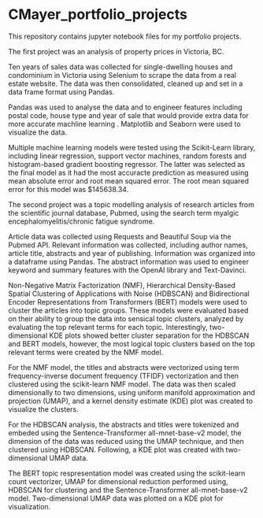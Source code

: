 # CMayer_portfolio_projects

This repository contains jupyter notebook files for my portfolio projects.

The first project was an analysis of property prices in Victoria, BC. 

Ten years of sales data was collected for single-dwelling houses and condominium in Victoria using Selenium to scrape the data from a real estate website.  The data was then consolidated, cleaned up and set in a data frame format using Pandas.

Pandas was used to analyse the data and to engineer features including postal code, house type and year of sale that would provide extra data for more accurate machline learning . Matplotlib and Seaborn were used to visualize the data.

Multiple machine learning models were tested using the Scikit-Learn library, including linear regression, support vector machines, random forests and histogram-based gradient boosting regressor. The latter was selected as the final model as it had the most accuracte prediction as measured using mean absolute error and root mean squared error. The root mean squared error for this model was $145638.34.

The second project was a topic modelling analysis of research articles from the scientific journal database, Pubmed, using the search term myalgic encephalomyelitis/chronic fatigue syndrome.

Article data was collected using Requests and Beautiful Soup via the Pubmed API. Relevant information was collected, including author names, article title, abstracts and year of publishing. Information was organized into a dataframe using Pandas.  The abstract information was used to engineer keyword and summary features with the OpenAI library and Text-Davinci. 

Non-Negative Matrix Factorization (NMF), Hierarchical Density-Based Spatial Clustering of Applications with Noise (HDBSCAN) and Bidirectional Encoder Representations from Transformers (BERT) models were used to cluster the articles into topic groups. These models were evaluated based on their ability to group the data into sensical topic clusters, analyzed by evaluating the top relevant terms for each topic. Interestingly, two-dimensional KDE plots showed better cluster separation for the HDBSCAN and BERT models, however, the most logical topic clusters based on the top relevant terms were created by the NMF model.

For the NMF model, the titles and abstracts were vectorized using term frequency-inverse document frequency (TFIDF) vectorization and then clustered using the scikit-learn NMF model. The data was then scaled dimensionally to two dimensions, using uniform manifold approximation and projection (UMAP), and a kernel density estimate (KDE) plot was created to visualize the clusters.  

For the HDBSCAN analysis, the abstracts and titles were tokenized and embeded using the Sentence-Transformer all-mnet-base-v2 model, the dimension of the data was reduced using the UMAP technique, and then clustered using HDBSCAN. Following, a KDE plot was created with two-dimensional UMAP data.

The BERT topic respresentation model was created using the scikit-learn count vectorizer, UMAP for dimensional reduction performed using, HDBSCAN for clustering and the Sentence-Transformer all-mnet-base-v2 model.  Two-dimensional UMAP data was plotted on a KDE plot for visualization.

